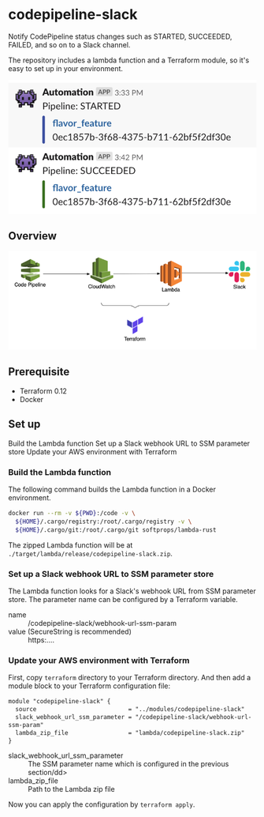 # codepipeline-slack
Notify CodePipeline status changes such as STARTED, SUCCEEDED, FAILED, and so on to a Slack channel.

The repository includes a lambda function and a Terraform module, so it's easy to set up in your environment.

![Example Slack messages](https://raw.githubusercontent.com/akr4/codepipeline-slack/images/screenshot.png)

## Overview

![Overview](https://raw.githubusercontent.com/akr4/codepipeline-slack/images/overview.png)

## Prerequisite
- Terraform 0.12
- Docker

## Set up
Build the Lambda function
Set up a Slack webhook URL to SSM parameter store
Update your AWS environment with Terraform

### Build the Lambda function
The following command builds the Lambda function in a Docker environment.
```sh
docker run --rm -v ${PWD}:/code -v \
  ${HOME}/.cargo/registry:/root/.cargo/registry -v \
  ${HOME}/.cargo/git:/root/.cargo/git softprops/lambda-rust
```

The zipped Lambda function will be at `./target/lambda/release/codepipeline-slack.zip`.

### Set up a Slack webhook URL to SSM parameter store
The Lambda function looks for a Slack's webhook URL from SSM parameter store. The parameter name can be configured by a Terraform variable.

<dl>
  <dt>name</dt>
  <dd>/codepipeline-slack/webhook-url-ssm-param</dd>
  <dt>value  (SecureString is recommended)</dt>
  <dd>https:....</dd>
</dl>

### Update your AWS environment with Terraform
First, copy `terraform` directory to your Terraform directory. And then add a module block to your Terraform configuration file:
```HCL
module "codepipeline-slack" {
  source                          = "../modules/codepipeline-slack"
  slack_webhook_url_ssm_parameter = "/codepipeline-slack/webhook-url-ssm-param"
  lambda_zip_file                 = "lambda/codepipeline-slack.zip"
}
```

<dl>
  <dt>slack_webhook_url_ssm_parameter</dt>
  <dd>The SSM parameter name which is configured in the previous section/dd>
  <dt>lambda_zip_file</dt>
  <dd>Path to the Lambda zip file</dd>
</dl>

Now you can apply the configuration by `terraform apply`.
